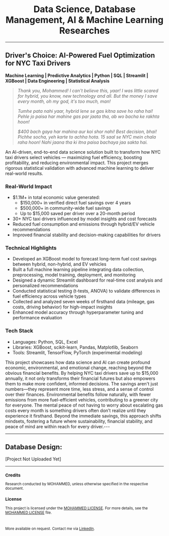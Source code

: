 <div align="center">
  <h1>Data Science, Database Management, AI & Machine Learning Researches</h1>
</div>

---
## Driver's Choice: AI-Powered Fuel Optimization for NYC Taxi Drivers
**Machine Learning | Predictive Analytics | Python | SQL | Streamlit | XGBoost | Data Engineering | Statistical Analysis**

> *Thank you, Mohammed! I can't believe this, yaar! I was little scared for hybrid, you know, new technology and all. But the money I save every month, oh my god, it's too much, man!*
> 
> *Tumhe pata nahi yaar, hybrid lene se gas kitna save ho raha hai! Pehle jo paisa har mahine gas par jaata tha, ab wo bacha ke rakhta hoon!*
>
> *$400 bach gaya har mahina aur koi shor nahi! Best decision, bhai! Pichhe socha, yeh karte to achha hota. 15 saal se NYC mein chala raha hoon! Nahi jaana tha ki itna paisa bachaya jaa sakta hai.*

An AI-driven, end-to-end data science solution built to transform how NYC taxi drivers select vehicles — maximizing fuel efficiency, boosting profitability, and reducing environmental impact. This project merges rigorous statistical validation with advanced machine learning to deliver real-world results.

### Real-World Impact
- $1.1M+ in total economic value generated:
  - $150,000+ in verified direct fuel savings over 4 years
  - $500,000+ in community-wide fuel savings
  - Up to $15,000 saved per driver over a 20-month period
- 30+ NYC taxi drivers influenced by model insights and cost forecasts
- Reduced fuel consumption and emissions through hybrid/EV vehicle recommendations
- Improved financial stability and decision-making capabilities for drivers

### Technical Highlights
- Developed an XGBoost model to forecast long-term fuel cost savings between hybrid, non-hybrid, and EV vehicles
- Built a full machine learning pipeline integrating data collection, preprocessing, model training, deployment, and monitoring
- Designed a dynamic Streamlit dashboard for real-time cost analysis and personalized recommendations
- Conducted statistical testing (t-tests, ANOVA) to validate differences in fuel efficiency across vehicle types
- Collected and analyzed seven weeks of firsthand data (mileage, gas costs, driving behavior) for high-impact insights
- Enhanced model accuracy through hyperparameter tuning and performance evaluation

### Tech Stack
- Languages: Python, SQL, Excel
- Libraries: XGBoost, scikit-learn, Pandas, Matplotlib, Seaborn
- Tools: Streamlit, TensorFlow, PyTorch (experimental modeling)

This project showcases how data science and AI can create profound economic, environmental, and emotional change, reaching beyond the obvious financial benefits. By helping NYC taxi drivers save up to $15,000 annually, it not only transforms their financial futures but also empowers them to make more confident, informed decisions. The savings aren't just numbers—they represent more time, less stress, and a sense of control over their finances. Environmental benefits follow naturally, with fewer emissions from more fuel-efficient vehicles, contributing to a greener city for everyone. The mental peace of not having to worry about escalating gas costs every month is something drivers often don’t realize until they experience it firsthand. Beyond the immediate savings, this approach shifts mindsets, fostering a future where sustainability, financial stability, and peace of mind are within reach for every driver.---

---

## Database Design: 

[Project Not Uploaded Yet]

---

<sub>
  
  ### Credits
  
  Research conducted by MOHAMMED, unless otherwise specified in the respective document.
  
  ### License
  
  This project is licensed under the [MOHAMMED LICENSE](https://github.com/tech-moh-logy/MOHAMMED-License/blob/main/README.md). For more details, see the [MOHAMMED LICENSE](https://github.com/tech-moh-logy/MOHAMMED-License/blob/main/README.md) file.

  <br>

  More available on request. Contact me via [LinkedIn](https://www.linkedin.com/in/mohtech/).
   
</sub>
